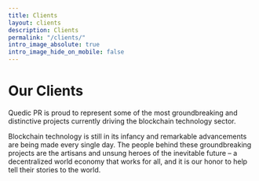 ```yaml
---
title: Clients
layout: clients
description: Clients
permalink: "/clients/"
intro_image_absolute: true
intro_image_hide_on_mobile: false
---
```


# Our Clients


Quedic PR is proud to represent some of the most groundbreaking and distinctive projects currently driving the blockchain technology sector.

 Blockchain technology is still in its infancy and remarkable advancements are being made every single day. The people behind these groundbreaking projects are the artisans and unsung heroes of the inevitable future – a decentralized world economy that works for all, and it is our honor to help tell their stories to the world.
